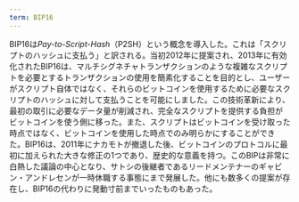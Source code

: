 ```yaml
---
term: BIP16
---
```

BIP16は*Pay-to-Script-Hash*（P2SH）という概念を導入した。これは「スクリプトのハッシュに支払う」と訳される。当初2012年に提案され、2013年に有効化されたBIP16は、マルチシグネチャトランザクションのような複雑なスクリプトを必要とするトランザクションの使用を簡素化することを目的とし、ユーザーがスクリプト自体ではなく、それらのビットコインを使用するために必要なスクリプトのハッシュに対して支払うことを可能にしました。この技術革新により、最初の取引に必要なデータ量が削減され、完全なスクリプトを提供する負担がビットコインを使う側に移った。また、スクリプトはビットコインを受け取った時点ではなく、ビットコインを使用した時点でのみ明らかにすることができた。BIP16は、2011年にナカモトが撤退した後、ビットコインのプロトコルに最初に加えられた大きな修正の1つであり、歴史的な意義を持つ。このBIPは非常に白熱した議論の中心となり、サトシの後継者であるリードメンテナーのギャビン・アンドレセンが一時休職する事態にまで発展した。他にも数多くの提案が存在し、BIP16の代わりに発動寸前までいったものもあった。